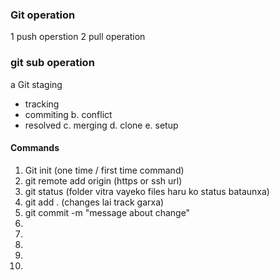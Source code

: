 ### Git operation
1 push operstion
2 pull operation

### git sub operation
a Git staging
  -  tracking
  -  commiting
  b. conflict
  -  resolved
  c. merging
  d. clone
  e. setup
  
  #### Commands
  1. Git init (one time / first time command)
  2. git remote add origin (https or ssh url)
  3. git status (folder vitra vayeko files haru ko status bataunxa)
  4. git add .  (changes lai track garxa)
  5. git commit -m "message about change"
  6. 
  7. 
  8. 
  9. 
  10. 